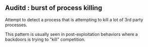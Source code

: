 ## Auditd : burst of process killing

Attempt to detect a process that is attempting to kill a lot of 3rd party processes.

This pattern is usually seen in post-exploitation behaviors where a backdoors is trying to "kill" competition.
